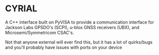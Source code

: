 # CYRIAL
A C++ interface built on PyVISA to provide a communication interface for Jackson Labs GPSDO's (SCPI), u-blox GNSS receivers (UBX), and Microsemi/Symmetricom CSAC's.

Not that anyone external will ever find this, but it has a lot of quirks/bugs and you'll probably have issues with ports on your device
